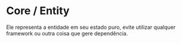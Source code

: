 # Core / Entity

Ele representa a entidade em seu estado puro, evite utilizar qualquer framework ou outra coisa que gere dependência.